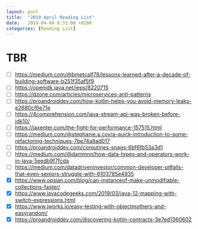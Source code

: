 ```yaml
---
layout: post
title:  "2019 April Reading List"
date:   2019-04-04 8:31:00 +0200
categories: [Reading List]
---
```


# TBR

- [ ] https://medium.com/@bmetcalf78/lessons-learned-after-a-decade-of-building-software-b251f35af5f9
- [ ] https://openjdk.java.net/jeps/8220715
- [ ] https://dzone.com/articles/microservices-anti-patterns
- [ ] https://proandroiddev.com/how-kotlin-helps-you-avoid-memory-leaks-e2680cf6e71e
- [ ] https://4comprehension.com/java-stream-api-was-broken-before-jdk10/
- [ ] https://jaxenter.com/the-fight-for-performance-157515.html
- [ ] https://medium.com/@stephanie.a.coy/a-quick-introduction-to-some-refactoring-techniques-7be74a8ad017
- [ ] https://proandroiddev.com/coroutines-snags-6bf6fb53a3d1
- [ ] https://medium.com/@dammnn/how-data-types-and-operators-work-in-java-5eedb9f7fcda
- [ ] https://medium.com/datadriveninvestor/common-developer-pitfalls-that-even-seniors-struggle-with-6103785e4935
- [x] https://www.opsian.com/blog/can-instanceof-make-unmodifiable-collections-faster/
- [x] https://www.javacodegeeks.com/2019/03/java-12-mapping-with-switch-expressions.html
- [x] https://www.jworks.io/easy-testing-with-objectmothers-and-easyrandom/
- [x] https://proandroiddev.com/discovering-kotlin-contracts-3e7ed1360602
